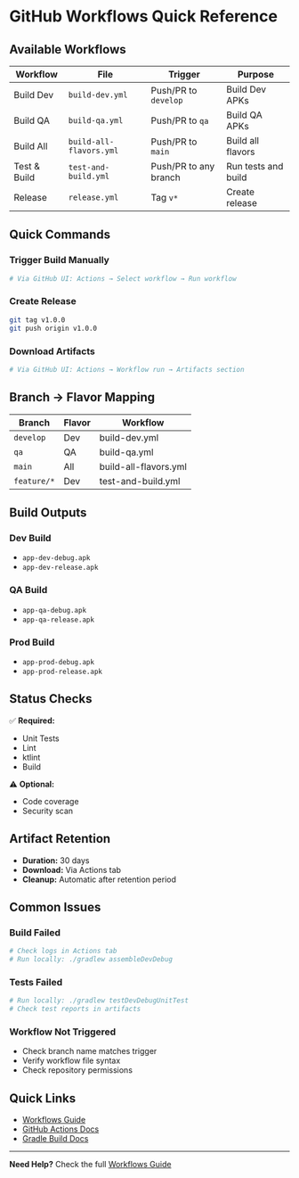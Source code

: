 # GitHub Workflows Quick Reference

## Available Workflows

| Workflow | File | Trigger | Purpose |
|----------|------|---------|---------|
| Build Dev | `build-dev.yml` | Push/PR to `develop` | Build Dev APKs |
| Build QA | `build-qa.yml` | Push/PR to `qa` | Build QA APKs |
| Build All | `build-all-flavors.yml` | Push/PR to `main` | Build all flavors |
| Test & Build | `test-and-build.yml` | Push/PR to any branch | Run tests and build |
| Release | `release.yml` | Tag `v*` | Create release |

## Quick Commands

### Trigger Build Manually
```bash
# Via GitHub UI: Actions → Select workflow → Run workflow
```

### Create Release
```bash
git tag v1.0.0
git push origin v1.0.0
```

### Download Artifacts
```bash
# Via GitHub UI: Actions → Workflow run → Artifacts section
```

## Branch → Flavor Mapping

| Branch | Flavor | Workflow |
|--------|--------|----------|
| `develop` | Dev | build-dev.yml |
| `qa` | QA | build-qa.yml |
| `main` | All | build-all-flavors.yml |
| `feature/*` | Dev | test-and-build.yml |

## Build Outputs

### Dev Build
- `app-dev-debug.apk`
- `app-dev-release.apk`

### QA Build
- `app-qa-debug.apk`
- `app-qa-release.apk`

### Prod Build
- `app-prod-debug.apk`
- `app-prod-release.apk`

## Status Checks

✅ **Required:**
- Unit Tests
- Lint
- ktlint
- Build

⚠️ **Optional:**
- Code coverage
- Security scan

## Artifact Retention

- **Duration:** 30 days
- **Download:** Via Actions tab
- **Cleanup:** Automatic after retention period

## Common Issues

### Build Failed
```bash
# Check logs in Actions tab
# Run locally: ./gradlew assembleDevDebug
```

### Tests Failed
```bash
# Run locally: ./gradlew testDevDebugUnitTest
# Check test reports in artifacts
```

### Workflow Not Triggered
- Check branch name matches trigger
- Verify workflow file syntax
- Check repository permissions

## Quick Links

- [Workflows Guide](../GITHUB_WORKFLOWS_GUIDE.md)
- [GitHub Actions Docs](https://docs.github.com/en/actions)
- [Gradle Build Docs](../BUILD_INSTRUCTIONS.md)

---

**Need Help?** Check the full [Workflows Guide](../GITHUB_WORKFLOWS_GUIDE.md)
